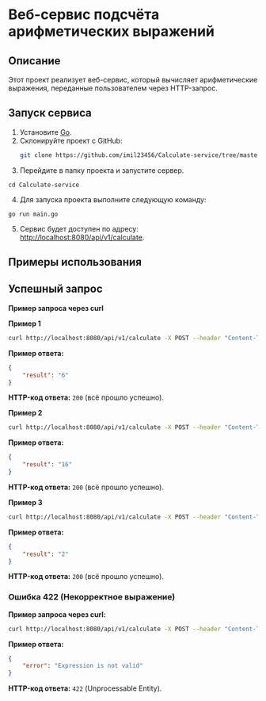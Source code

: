 # Веб-сервис подсчёта арифметических выражений

## Описание
Этот проект реализует веб-сервис, который вычисляет арифметические выражения, переданные пользователем через HTTP-запрос.

## Запуск сервиса
1. Установите [Go](https://go.dev/dl/).
2. Склонируйте проект с GitHub:
    ```bash
    git clone https://github.com/imil23456/Calculate-service/tree/master
    ```
3. Перейдите в папку проекта и запустите сервер.
```
cd Calculate-service

```
4. Для запуска проекта выполните следующую команду:

```
go run main.go
```
5. Сервис будет доступен по адресу: [http://localhost:8080/api/v1/calculate](http://localhost:8080/api/v1/calculate).

## Примеры использования

## Успешный запрос

**Пример запроса через curl**


**Пример 1**
```bash
curl http://localhost:8080/api/v1/calculate -X POST --header "Content-Type: application/json" --data "{\"expression\": \"2+2*2\"}"
```
**Пример ответа:**

```json
{
    "result": "6"
}
```
**HTTP-код ответа:** `200` (всё прошло успешно).


**Пример 2**
```bash
curl http://localhost:8080/api/v1/calculate -X POST --header "Content-Type: application/json" --data "{\"expression\": \"2+2*2+10\"}"
```
**Пример ответа:**

```json
{
    "result": "16"
}
```
**HTTP-код ответа:** `200` (всё прошло успешно).


**Пример 3**
```bash
curl http://localhost:8080/api/v1/calculate -X POST --header "Content-Type: application/json" --data "{\"expression\": \"(2+2+2)/3\"}"
```
**Пример ответа:**

```json
{
    "result": "2"
}
```
**HTTP-код ответа:** `200` (всё прошло успешно).
### Ошибка 422 (Некорректное выражение)

**Пример запроса через curl:**

```bash
curl http://localhost:8080/api/v1/calculate -X POST --header "Content-Type: application/json" --data "{\"expression\": \"25-0.251***\"}"
```

**Пример ответа:**

```json
{
    "error": "Expression is not valid"
}
```

**HTTP-код ответа:** `422` (Unprocessable Entity).



